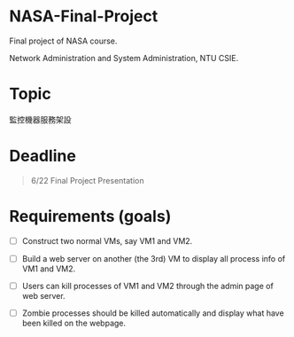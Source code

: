 # NASA-Final-Project

Final project of NASA course.

Network Administration and System Administration, NTU CSIE.

# Topic

監控機器服務架設

# Deadline

> 6/22 Final Project Presentation

# Requirements (goals)

- [ ] Construct two normal VMs, say VM1 and VM2.
- [ ] Build a web server on another (the 3rd) VM to display all process info of VM1 and VM2.
- [ ] Users can kill processes of VM1 and VM2 through the admin page of web server.
- [ ] Zombie processes should be killed automatically and display what have been killed on the webpage.


